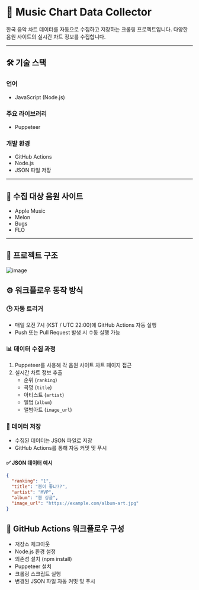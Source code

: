 # 🎵 Music Chart Data Collector

한국 음악 차트 데이터를 자동으로 수집하고 저장하는 크롤링 프로젝트입니다. 다양한 음원 사이트의 실시간 차트 정보를 수집합니다.

---

## 🛠 기술 스택

### 언어
- JavaScript (Node.js)

### 주요 라이브러리
- Puppeteer

### 개발 환경
- GitHub Actions
- Node.js
- JSON 파일 저장

---

## 🎯 수집 대상 음원 사이트
- Apple Music  
- Melon  
- Bugs  
- FLO  

---

## 📁 프로젝트 구조
![image](https://github.com/user-attachments/assets/b5af91c4-bc30-4603-95e3-823138e48dd6)


## ⚙️ 워크플로우 동작 방식

### 🕒 자동 트리거
- 매일 오전 7시 (KST / UTC 22:00)에 GitHub Actions 자동 실행
- Push 또는 Pull Request 발생 시 수동 실행 가능

### 📊 데이터 수집 과정
1. Puppeteer를 사용해 각 음원 사이트 차트 페이지 접근
2. 실시간 차트 정보 추출  
   - 순위 (`ranking`)  
   - 곡명 (`title`)  
   - 아티스트 (`artist`)  
   - 앨범 (`album`)  
   - 앨범아트 (`image_url`)  

### 💾 데이터 저장
- 수집된 데이터는 JSON 파일로 저장
- GitHub Actions를 통해 자동 커밋 및 푸시

#### ✅ JSON 데이터 예시

```json
{
  "ranking": "1",
  "title": "봄이 좋냐??",
  "artist": "MVP",
  "album": "봄 싱글",
  "image_url": "https://example.com/album-art.jpg"
}

```

## 🔄 GitHub Actions 워크플로우 구성
- 저장소 체크아웃
- Node.js 환경 설정
- 의존성 설치 (npm install)
- Puppeteer 설치
- 크롤링 스크립트 실행
- 변경된 JSON 파일 자동 커밋 및 푸시
